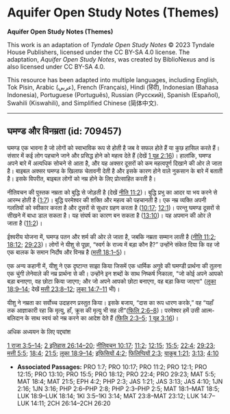 # Aquifer Open Study Notes (Themes)

**Aquifer Open Study Notes (Themes)**

This work is an adaptation of *Tyndale Open Study Notes* © 2023 Tyndale House Publishers, licensed under the CC BY\-SA 4\.0 license. The adaptation, *Aquifer Open Study Notes*, was created by BiblioNexus and is also licensed under CC BY\-SA 4\.0\.

This resource has been adapted into multiple languages, including English, Tok Pisin, Arabic (عربي), French (Français), Hindi (हिंदी), Indonesian (Bahasa Indonesia), Portuguese (Português), Russian (Русский), Spanish (Español), Swahili (Kiswahili), and Simplified Chinese (简体中文).



--------------------------------

## घमण्ड और विनम्रता (id: 709457)

घमण्ड एक भावना है जो लोगों को स्वाभाविक रूप से होती है जब वे सफल होते हैं या कुछ हासिल करते हैं। संसार में कई लोग पहचाने जाने और प्रसिद्ध होने को महत्व देते हैं (देखें [1 यूह 2:16](https://ref.ly/1John2:16))। हालांकि, घमण्ड अपने बारे में अत्यधिक सोचने से आता है, और यह अक्सर दूसरों को कम महत्वपूर्ण दिखाने की ओर ले जाता है। बाइबल अक्सर घमण्ड के खिलाफ चेतावनी देती है और इसके कारण होने वाले नुकसान के बारे में बताती है। इसके विपरीत, बाइबल लोगों को नम्र होने के लिए प्रोत्साहित करती है।

नीतिवचन की पुस्तक नम्रता को बुद्धि से जोड़ती है (देखें [नीति 11:2](https://ref.ly/Prov11:2))। बुद्धि प्रभु का आदर या भय करने से आरम्भ होती है ([1:7](https://ref.ly/Prov1:7))। बुद्धि परमेश्वर की शक्ति और महत्व को पहचानती है। एक नम्र व्यक्ति अपनी गलतियों को स्वीकार करता है और दूसरों से सुधार ग्रहण करता है ([10:17](https://ref.ly/Prov10:17); [12:1](https://ref.ly/Prov12:1))। परन्तु घमण्ड दूसरों से सीखने में बाधा डाल सकता है। यह संघर्ष का कारण बन सकता है ([13:10](https://ref.ly/Prov13:10))। यह अपमान की ओर ले जाता है ([11:2](https://ref.ly/Prov11:2))।

ईश्वरीय योजना में, घमण्ड पतन और शर्म की ओर ले जाता है, जबकि नम्रता सम्मान लाती है ([नीति 11:2](https://ref.ly/Prov11:2); [18:12](https://ref.ly/Prov18:12); [29:23](https://ref.ly/Prov29:23))। लोगों ने यीशु से पूछा, “स्वर्ग के राज्य में बड़ा कौन है?” उन्होंने संकेत दिया कि वह जो एक बालक के समान निर्दोष और विनम्र है ([मत्ती 18:1–5](https://ref.ly/Matt18:1-Matt18:5))।

एक अन्य कहानी में, यीशु ने एक दृष्टान्त साझा किया जिसमें एक धार्मिक अगुवे की घमण्डी प्रार्थना की तुलना एक चुंगी लेनेवाले की नम्र प्रार्थना से की। उन्होंने इन शब्दों के साथ निष्कर्ष निकाला, "जो कोई अपने आपको बड़ा बनाएगा, वह छोटा किया जाएगा; और जो अपने आपको छोटा बनाएगा, वह बड़ा किया जाएगा" ([लूका 18:9–14](https://ref.ly/Luke18:9-Luke18:14); देखें [मत्ती 23:8–12](https://ref.ly/Matt23:8-Matt23:12); [लूका 14:7–11](https://ref.ly/Luke14:7-Luke14:11) भी)।

यीशु ने नम्रता का सर्वोच्च उदाहरण प्रस्तुत किया। इसके बजाय, “दास का रूप धारण करके,” वह “यहाँ तक आज्ञाकारी रहा कि मृत्यु, हाँ, क्रूस की मृत्यु भी सह ली”([फिलि 2:6–8](https://ref.ly/Phil2:6-Phil2:8))। परमेश्वर हमें उसी आत्म\-बलिदान के साथ स्वयं को नम्र करने का आदेश देते हैं ([फिलि 2:3–5](https://ref.ly/Phil2:3-Phil2:5); [1 यूह 3:16](https://ref.ly/1John3:16))।

अधिक अध्ययन के लिए पद्द्यांश

[1 राजा 3:5–14](https://ref.ly/1Kgs3:5-1Kgs3:14); [2 इतिहास 26:14–20](https://ref.ly/2Chr26:14-2Chr26:20); [नीतिवचन 10:17](https://ref.ly/Prov10:17); [11:2](https://ref.ly/Prov11:2); [12:15](https://ref.ly/Prov12:15); [15:5](https://ref.ly/Prov15:5); [22:4](https://ref.ly/Prov22:4); [29:23](https://ref.ly/Prov29:23); [मत्ती 5:5](https://ref.ly/Matt5:5); [18:4](https://ref.ly/Matt18:4); [21:5](https://ref.ly/Matt21:5); [लूका 18:9–14](https://ref.ly/Luke18:9-Luke18:14); [इफिसियों 4:2](https://ref.ly/Eph4:2); [फिलिप्पियों 2:3](https://ref.ly/Phil2:3); [याकूब 1:21](https://ref.ly/Jas1:21); [3:13](https://ref.ly/Jas3:13); [4:10](https://ref.ly/Jas4:10)

* **Associated Passages:** PRO 1:7; PRO 10:17; PRO 11:2; PRO 12:1; PRO 12:15; PRO 13:10; PRO 15:5; PRO 18:12; PRO 22:4; PRO 29:23; MAT 5:5; MAT 18:4; MAT 21:5; EPH 4:2; PHP 2:3; JAS 1:21; JAS 3:13; JAS 4:10; 1JN 2:16; 1JN 3:16; PHP 2:6–PHP 2:8; PHP 2:3–PHP 2:5; MAT 18:1–MAT 18:5; LUK 18:9–LUK 18:14; 1KI 3:5–1KI 3:14; MAT 23:8–MAT 23:12; LUK 14:7–LUK 14:11; 2CH 26:14–2CH 26:20

